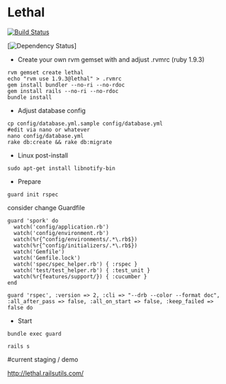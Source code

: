 # Lethal
[![Build Status](https://secure.travis-ci.org/piotrmasior/lethal.png)](http://travis-ci.org/piotrmasior/lethal)

[![Dependency Status](https://gemnasium.com/piotrmasior/lethal.png?travis)]

* Create your own rvm gemset with and adjust .rvmrc (ruby 1.9.3)

```
rvm gemset create lethal
echo "rvm use 1.9.3@lethal" > .rvmrc
gem install bundler --no-ri --no-rdoc
gem install rails --no-ri --no-rdoc
bundle install

```

* Adjust database config

```
cp config/database.yml.sample config/database.yml
#edit via nano or whatever
nano config/database.yml
rake db:create && rake db:migrate
```

* Linux post-install

```
sudo apt-get install libnotify-bin
```

* Prepare

```
guard init rspec

```
consider change Guardfile

```
guard 'spork' do
  watch('config/application.rb')
  watch('config/environment.rb')
  watch(%r{^config/environments/.*\.rb$})
  watch(%r{^config/initializers/.*\.rb$})
  watch('Gemfile')
  watch('Gemfile.lock')
  watch('spec/spec_helper.rb') { :rspec }
  watch('test/test_helper.rb') { :test_unit }
  watch(%r{features/support/}) { :cucumber }
end

guard 'rspec', :version => 2, :cli => "--drb --color --format doc", :all_after_pass => false, :all_on_start => false, :keep_failed => false do
```


* Start

```
bundle exec guard

rails s
```


#current staging / demo

http://lethal.railsutils.com/
